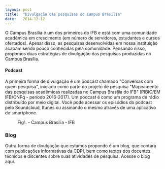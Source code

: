 ```yaml
---
layout: post
title:  "Divulgação das pesquisas do Campus Brasília"
date:   2014-12-12
---
```



<p class="intro">O Campus Brasília é um dos primeiros do IFB e está com uma comunidade acadêmica em crescimento (em número de servidores, estudantes e cursos ofertados). Apesar disso, as pesquisas desenvolvidas em nossa instituição acabam sendo pouco conhecidas pela comunidade. Pensando nisso, propomos duas estratégias de divulgação das pesquisas produzidas no Campus Brasília.</p>

#### Podcast

A primeira forma de divulgação é um podcast chamado "Conversas com quem pesquisa", iniciado como parte do projeto de pesquisa "Mapeamento das pesquisas acadêmicas realizadas no Campus Brasília do IFB" (PIBIC/EM IFB/CNPq - período 2016-2017). Um podcast é como um programa de rádio distribuído por meio digital. Você pode acessar os episódios do podcast pelo Soundcloud, Itunes ou assinando o mesmo através de uma aplicativo de smartphone.

<figure>
	<img src="{{ '/assets/img/ifb1.jpg' | prepend: site.baseurl }}" alt=""> 
	<figcaption>Fig1. - Campus Brasília - IFB</figcaption>
</figure>

### Blog

Outra forma de divulgação que estamos propondo é um blog, que contará com publicações informativas da CDPI, bem como textos dos docentes, técnicos e discentes sobre suas atividades de pesquisa. Acesse o blog aqui.
